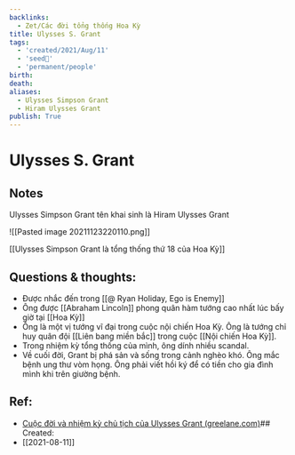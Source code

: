 ```yaml
---
backlinks:
  - Zet/Các đời tổng thống Hoa Kỳ
title: Ulysses S. Grant
tags:
  - 'created/2021/Aug/11'
  - 'seed🥜'
  - 'permanent/people'
birth:
death:
aliases:
  - Ulysses Simpson Grant
  - Hiram Ulysses Grant
publish: True
---
```

# Ulysses S. Grant

## Notes
Ulysses Simpson Grant tên khai sinh là Hiram Ulysses Grant

![[Pasted image 20211123220110.png]]

[[Ulysses Simpson Grant là tổng thống thứ 18 của Hoa Kỳ]]

## Questions & thoughts:
- Được nhắc đến trong [[@ Ryan Holiday, Ego is Enemy]] 
- Ông được [[Abraham Lincoln]] phong quân hàm tướng cao nhất lúc bấy giờ tại [[Hoa Kỳ]]
- Ông là một vị tướng vĩ đại trong cuộc nội chiến Hoa Kỳ. Ông là tướng chỉ huy quân đội [[Liên bang miền bắc]] trong cuộc [[Nội chiến Hoa Kỳ]].
- Trong nhiệm kỳ tổng thống của mình, ông dính nhiều scandal.
- Về cuối đời, Grant bị phá sản và sống trong cảnh nghèo khó. Ông mắc bệnh ung thư vòm họng. Ông phải viết hồi ký để có tiền cho gia đình mình khi trên giường bệnh.

## Ref:
- [Cuộc đời và nhiệm kỳ chủ tịch của Ulysses Grant (greelane.com)](https://www.greelane.com/vi/nh%c3%a2n-v%c4%83n/l%e1%bb%8bch-s%e1%bb%ad--v%c4%83n-h%c3%b3a/ulysses-grant-18th-president-united-states-105375/)## Created:
- [[2021-08-11]]
